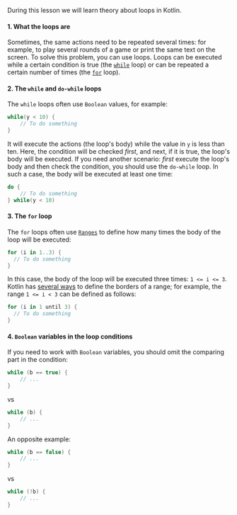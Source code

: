 During this lesson we will learn theory about loops in Kotlin.

#### 1. What the loops are

Sometimes, the same actions need to be repeated several times:
for example, to play several rounds of a game or print the same text on the screen.
To solve this problem, you can use loops.
Loops can be executed while a certain condition is true (the [`while`](https://kotlinlang.org/docs/basic-syntax.html#while-loop) loop)
or can be repeated a certain number of times (the [`for`](https://kotlinlang.org/docs/control-flow.html#for-loops) loop).

#### 2. The `while` and `do-while` loops

The `while` loops often use `Boolean` values, for example:
```kotlin
while(y < 10) {
    // To do something
}
```
It will execute the actions (the loop's body) while the value in `y` is less than ten.
Here, the condition will be checked _first_, and next, if it is true,
the loop's body will be executed.
If you need another scenario: _first_ execute the loop's body and then check the condition,
you should use the `do-while` loop. In such a case, the body will be executed at least one time:
```kotlin
do {
    // To do something
} while(y < 10)
```

#### 3. The `for` loop

The `for` loops often use [`Ranges`](https://kotlinlang.org/docs/basic-syntax.html#ranges) to define
how many times the body of the loop will be executed:
```kotlin
for (i in 1..3) {
  // To do something
}
```
In this case, the body of the loop will be executed three times: `1 <= i <= 3`.
Kotlin has [several ways](https://kotlinlang.org/docs/idioms.html#iterate-over-a-range)
to define the borders of a range; for example, the range `1 <= i < 3` can be defined as follows:
```kotlin
for (i in 1 until 3) {
  // To do something
}
```

#### 4. `Boolean` variables in the loop conditions

If you need to work with `Boolean` variables, you should omit the comparing part in the condition:
```kotlin
while (b == true) { 
    // ... 
}
```
vs
```kotlin
while (b) {  
    // ... 
}
```

An opposite example:
```kotlin
while (b == false) {
    // ... 
}
```
vs
```kotlin
while (!b) {
    // ... 
}
```